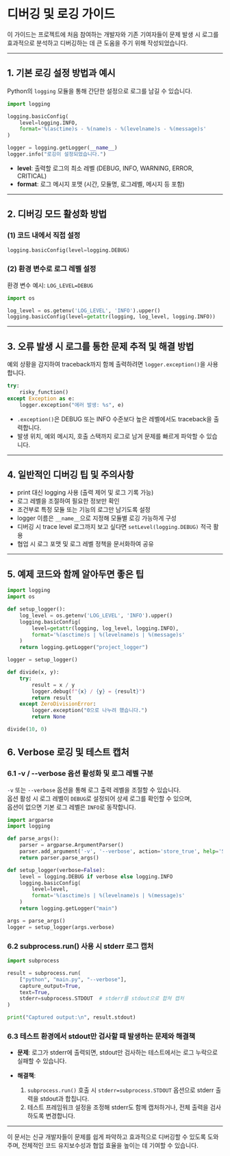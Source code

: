 # 디버깅 및 로깅 가이드

이 가이드는 프로젝트에 처음 참여하는 개발자와 기존 기여자들이 문제 발생 시 로그를 효과적으로 분석하고 디버깅하는 데 큰 도움을 주기 위해 작성되었습니다.

---

## 1. 기본 로깅 설정 방법과 예시

Python의 `logging` 모듈을 통해 간단한 설정으로 로그를 남길 수 있습니다.

```python
import logging

logging.basicConfig(
    level=logging.INFO,
    format='%(asctime)s - %(name)s - %(levelname)s - %(message)s'
)

logger = logging.getLogger(__name__)
logger.info("로깅이 설정되었습니다.")
```

- **level**: 출력할 로그의 최소 레벨 (DEBUG, INFO, WARNING, ERROR, CRITICAL)
- **format**: 로그 메시지 포맷 (시간, 모듈명, 로그레벨, 메시지 등 포함)

---

## 2. 디버깅 모드 활성화 방법

### (1) 코드 내에서 직접 설정
```python
logging.basicConfig(level=logging.DEBUG)
```

### (2) 환경 변수로 로그 레벨 설정
환경 변수 예시: `LOG_LEVEL=DEBUG`

```python
import os

log_level = os.getenv('LOG_LEVEL', 'INFO').upper()
logging.basicConfig(level=getattr(logging, log_level, logging.INFO))
```

---

## 3. 오류 발생 시 로그를 통한 문제 추적 및 해결 방법

예외 상황을 감지하여 traceback까지 함께 출력하려면 `logger.exception()`을 사용합니다.

```python
try:
    risky_function()
except Exception as e:
    logger.exception("에러 발생: %s", e)
```

- `.exception()`은 DEBUG 또는 INFO 수준보다 높은 레벨에서도 traceback을 출력합니다.
- 발생 위치, 예외 메시지, 호출 스택까지 로그로 남겨 문제를 빠르게 파악할 수 있습니다.

---

## 4. 일반적인 디버깅 팁 및 주의사항

- print 대신 logging 사용 (출력 제어 및 로그 기록 가능)
- 로그 레벨을 조절하여 필요한 정보만 확인
- 조건부로 특정 모듈 또는 기능의 로그만 남기도록 설정
- logger 이름은 `__name__`으로 지정해 모듈별 로깅 가능하게 구성
- 디버깅 시 trace level 로그까지 보고 싶다면 `setLevel(logging.DEBUG)` 적극 활용
- 협업 시 로그 포맷 및 로그 레벨 정책을 문서화하여 공유

---

## 5. 예제 코드와 함께 알아두면 좋은 팁

```python
import logging
import os

def setup_logger():
    log_level = os.getenv('LOG_LEVEL', 'INFO').upper()
    logging.basicConfig(
        level=getattr(logging, log_level, logging.INFO),
        format='%(asctime)s | %(levelname)s | %(message)s'
    )
    return logging.getLogger("project_logger")

logger = setup_logger()

def divide(x, y):
    try:
        result = x / y
        logger.debug(f"{x} / {y} = {result}")
        return result
    except ZeroDivisionError:
        logger.exception("0으로 나누려 했습니다.")
        return None

divide(10, 0)
```

## 6. Verbose 로깅 및 테스트 캡처

### 6.1 -v / --verbose 옵션 활성화 및 로그 레벨 구분

`-v` 또는 `--verbose` 옵션을 통해 로그 출력 레벨을 조절할 수 있습니다.  
옵션 활성 시 로그 레벨이 `DEBUG`로 설정되어 상세 로그를 확인할 수 있으며,  
옵션이 없으면 기본 로그 레벨은 `INFO`로 동작합니다.

```python
import argparse
import logging

def parse_args():
    parser = argparse.ArgumentParser()
    parser.add_argument('-v', '--verbose', action='store_true', help='Show detailed logs')
    return parser.parse_args()

def setup_logger(verbose=False):
    level = logging.DEBUG if verbose else logging.INFO
    logging.basicConfig(
        level=level,
        format='%(asctime)s | %(levelname)s | %(message)s'
    )
    return logging.getLogger("main")

args = parse_args()
logger = setup_logger(args.verbose)
```

### 6.2 subprocess.run() 사용 시 stderr 로그 캡처 

```python
import subprocess

result = subprocess.run(
    ["python", "main.py", "--verbose"],
    capture_output=True,
    text=True,
    stderr=subprocess.STDOUT  # stderr를 stdout으로 합쳐 캡처
)

print("Captured output:\n", result.stdout)
```

### 6.3 테스트 환경에서 stdout만 검사할 때 발생하는 문제와 해결책

- **문제**: 로그가 stderr에 출력되면, stdout만 검사하는 테스트에서는 로그 누락으로 실패할 수 있습니다.

- **해결책**:
  1. `subprocess.run()` 호출 시 `stderr=subprocess.STDOUT` 옵션으로 stderr 출력을 stdout과 합칩니다.
  2. 테스트 프레임워크 설정을 조정해 stderr도 함께 캡처하거나, 전체 출력을 검사하도록 변경합니다.


---

이 문서는 신규 개발자들이 문제를 쉽게 파악하고 효과적으로 디버깅할 수 있도록 도와주며, 전체적인 코드 유지보수성과 협업 효율을 높이는 데 기여할 수 있습니다.
